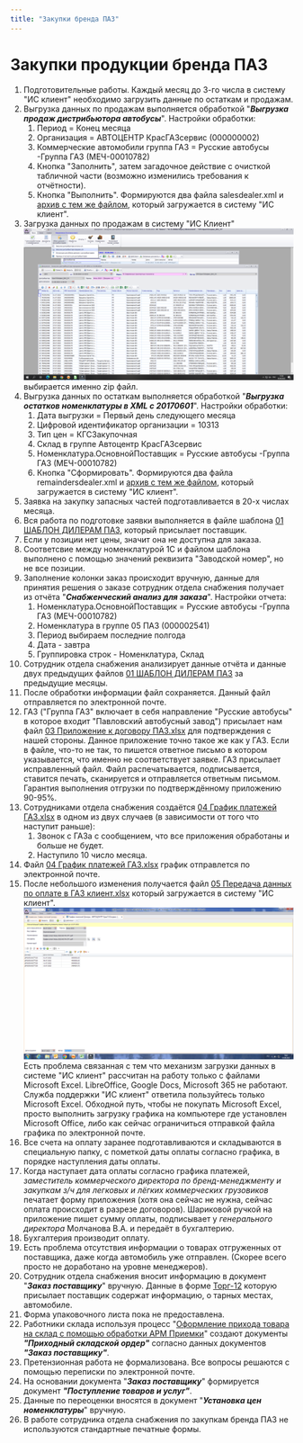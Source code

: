 ```yaml
---
title: "Закупки бренда ПАЗ"
---
```


# Закупки продукции бренда ПАЗ

1. Подготовительные работы. Каждый месяц до 3-го числа в систему "ИС клиент" необходимо загрузить данные по остаткам и продажам.
2. Выгрузка данных по продажам выполняется обработкой "***Выгрузка продаж дистрибьютора автобусы***". Настройки обработки:
	1. Период = Конец месяца
	2. Организация = АВТОЦЕНТР КрасГАЗсервис (000000002)
	3. Коммерческие автомобили группа ГАЗ = Русские автобусы -Группа ГАЗ (МЕЧ-00010782)
	4. Кнопка "Заполнить", затем загадочное действие с очисткой табличной части (возможно изменились требования к отчётности). 
	5. Кнопка "Выполнить". Формируются два файла salesdealer.xml и [архив с тем же файлом](_attach/salesdealer.zip), который загружается в систему "ИС клиент".
3. Загрузка данных по продажам в систему "ИС Клиент" ![](_attach/ИС-клиент-продажи.png) выбирается именно zip файл.
4. Выгрузка данных по остаткам выполняется обработкой "***Выгрузка остатков номенклатуры в XML с 20170601***". Настройки обработки:
	1. Дата выгрузки = Первый день следующего месяца
	2. Цифровой идентификатор организации = 10313
	3. Тип цен = КГСЗакупочная
	4. Склад в группе Автоцентр КрасГАЗсервис
	5. Номенклатура.ОсновнойПоставщик = Русские автобусы -Группа ГАЗ (МЕЧ-00010782)
	6. Кнопка "Сформировать". Формируются два файла remaindersdealer.xml и [архив с тем же файлом](_attach/remaindersdealer.zip), который загружается в систему "ИС клиент".
5. Заявка на закупку запасных частей подготавливается в 20-х числах месяца. 
6. Вся работа по подготовке заявки выполняется в файле шаблона [01 ШАБЛОН ДИЛЕРАМ ПАЗ](_attach/01_ШАБЛОН_ДИЛЕРАМ_ПАЗ.xlsx), который присылает поставщик.
7. Если у позиции нет цены, значит она не доступна для заказа.
8. Соответсвие между номенклатурой 1С и файлом шаблона выполнено с помощью значений реквизита "Заводской номер", но не все позиции.
9. Заполнение колонки заказ происходит вручную, данные для принятия решения о заказе сотрудник отдела снабжения получает из отчёта "***Снабженческий анализ для заказа***". Настройки отчета: 
	1. Номенклатура.ОсновнойПоставщик = Русские автобусы -Группа ГАЗ (МЕЧ-00010782)
	2. Номенклатура в группе 05 ПАЗ (000002541)
	3. Период выбираем последние полгода
	4. Дата - завтра
	5. Группировка строк - Номенклатура, Склад
10. Сотрудник отдела снабжения анализирует данные отчёта и данные двух предыдущих файлов [01 ШАБЛОН ДИЛЕРАМ ПАЗ](_attach/01_ШАБЛОН_ДИЛЕРАМ_ПАЗ.xlsx) за предыдущие месяцы.
11. После обработки информации файл сохраняется. Данный файл отправляется по электронной почте. 
12. ГАЗ ("Группа ГАЗ" включает в себя направление "Русские автобусы" в которое входит "Павловский автобусный завод") присылает нам файл [03 Приложение к договору ПАЗ.xlsx](_attach/03_Приложение_к_договору_ГАЗ.xlsx) для подтверждения с нашей стороны. Данное приложение точно такое же как у ГАЗ. Если в файле, что-то не так, то пишется ответное письмо в котором указывается, что именно не соответствует заявке. ГАЗ присылает исправленный файл. Файл распечатывается, подписывается, ставится печать, сканируется и отправляется ответным письмом. Гарантия выполнения отгрузки по подтверждённому приложению 90-95%.
13. Сотрудниками отдела снабжения создаётся [04 График платежей ГАЗ.xlsx](_attach/04_График_платежей_ГАЗ.xlsx) в одном из двух случаев (в зависимости от того что наступит раньше):   
	1. Звонок с ГАЗа с сообщением, что все приложения обработаны и больше не будет.   
	2. Наступило 10 число месяца.
14. Файл [04 График платежей ГАЗ.xlsx](_attach/04_График_платежей_ГАЗ.xlsx) график отправлется по электронной почте.
15. После небольшого изменения получается файл [05 Передача данных по оплате в ГАЗ клиент.xlsx](_attach/05_Передача_данных_по_оплате_в_ГАЗ_клиент.xlsx) который загружается в систему "ИС клиент". ![](_attach/06_Загрузка_графика_платежей_в_ИС_Клиент.png) Есть проблема связанная с тем что механизм загрузки данных в системе "ИС клиент" рассчитан на работу только с файлами Microsoft Excel. LibreOffice, Google Docs, Microsoft 365 не работают. Служба поддержки "ИС клиент" ответила пользуйтесь только Microsoft Excel. Обходной путь, чтобы не покупать Microsoft Excel, просто выполнить загрузку графика на компьютере где установлен Microsoft Office, либо как сейчас ограничиться отправкой файла графика по электронной почте.
16. Все счета на оплату заранее подготавливаются и складываются в специальную папку, с пометкой даты оплаты согласно графика, в порядке наступления даты оплаты.
17. Когда наступает дата оплаты согласно графика платежей, *заместитель коммерческого директора по бренд-менеджменту и закупкам з/ч для легковых и лёгких коммерческих грузовиков* печатает форму приложения (хотя она сейчас не нужна, сейчас оплата происходит в разрезе договоров). Шариковой ручкой на приложение пишет сумму оплаты, подписывает у *генерального директора* Молчанова В.А. и передаёт в бухгалтерию.
18. Бухгалтерия производит оплату.
19. Есть проблема отсутствия информации о товарах отгруженных от поставщика, даже когда автомобиль уже отправлен. (Скорее всего просто не доработано на уровне менеджеров).
20. Сотрудник отдела снабжения вносит информацию в документ "***Заказ поставщику***" вручную. Данные в форме  [Торг-12](_attach/Торг-12_СТТ_продукция_ПАЗ.pdf) которую присылает поставщик содержат информацию, о тарных местах, автомобиле.
21. Форма упаковочного листа пока не предоставлена.
22. Работники склада используя процесс "[Оформление прихода товара на склад с помощью обработки АРМ Приемки](notesorg/Оформление%20прихода%20товара%20на%20склад%20с%20помощью%20обработки%20АРМ%20Приемки.md)" создают документы ***"Приходный складской ордер"*** согласно данных документов ***"Заказ поставщику"***.
23. Претензионная работа не формализована. Все вопросы решаются с помощью переписки по электронной почте. 
24. На основании документа "***Заказ поставщику***" формируется документ ***"Поступление товаров и услуг"***.
25. Данные по переоценки вносятся в документ "***Установка цен номенклатуры***" вручную. 
26. В работе сотрудника отдела снабжения по закупкам бренда ПАЗ не используются стандартные печатные формы.